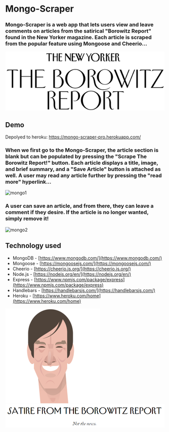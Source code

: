 # Mongo-Scraper

### Mongo-Scraper is a web app that lets users view and leave comments on articles from the satirical "Borowitz Report" found in the New Yorker magazine.  Each article is scraped from the popular feature using Mongoose and Cheerio...


![newYorker](https://github.com/KruseJohn/Mongo-Scraper/blob/master/public/assets/img/newyorker2.png)




## Demo

Depolyed to heroku: https://mongo-scraper-pro.herokuapp.com/

### When we first go to the Mongo-Scraper, the article section is blank but can be populated by pressing the "Scrape The Borowitz Report!" button.  Each article displays a title, image, and brief summary, and a "Save Article" button is attached as well. A user may read any article further by pressing the "read more" hyperlink...
![mongo1](https://github.com/KruseJohn/Mongo-Scraper/blob/master/public/assets/img/mongo1.gif)



### A user can save an article, and from there, they can leave a comment if they desire.  If the article is no longer wanted, simply remove it!
 ![mongo2](https://github.com/KruseJohn/Mongo-Scraper/blob/master/public/assets/img/mongo2.gif)




## Technology used
- MongoDB - [https://www.mongodb.com/](https://www.mongodb.com/)
- Mongoose - [https://mongoosejs.com/](https://mongoosejs.com/)
- Cheerio - [https://cheerio.js.org/](https://cheerio.js.org/)
- Node.js - [https://nodejs.org/en/](https://nodejs.org/en/)
- Express - [https://www.npmjs.com/package/express](https://www.npmjs.com/package/express)
- Handlebars - [https://handlebarsjs.com/](https://handlebarsjs.com/)
- Heroku - [https://www.heroku.com/home](https://www.heroku.com/home)




![newYorker](https://github.com/KruseJohn/Mongo-Scraper/blob/master/public/assets/img/andy2.png)
![newYorker](https://github.com/KruseJohn/Mongo-Scraper/blob/master/public/assets/img/satire.PNG)